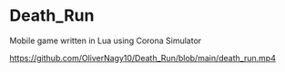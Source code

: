 # Death_Run
Mobile game written in Lua using Corona Simulator


https://github.com/OliverNagy10/Death_Run/blob/main/death_run.mp4
